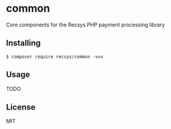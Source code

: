 # common

Core components for the Recsys PHP payment processing library

## Installing

```shell
$ composer require recsys/common -vvv
```

## Usage

TODO

## License

MIT